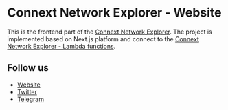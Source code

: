 # Connext Network Explorer - Website
This is the frontend part of the [Connext Network Explorer](https://https://connextscan.io). The project is implemented based on Next.js platform and connect to the [Connext Network Explorer - Lambda functions](https://github.com/CoinHippo-Labs/connext-network-explorer-lambda).

## Follow us
- [Website](https://coinhippo.io)
- [Twitter](https://twitter.com/coinhippoHQ)
- [Telegram](https://t.me/CoinHippoChannel)
